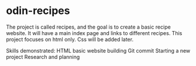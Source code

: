 # odin-recipes
<!--Set up your README.md file and write a brief introduction describing what the current project is and what skills you will have demonstrated once you have completed it. (You can also do this as a self-reflection at the end of the project, which is a good way to review what you have learned.)-->
The project is called recipes, and the goal is to create a basic recipe website. 
It will have a main index page and links to different recipes.
This project focuses on html only. Css will be added later. 

Skills demonstrated: 
HTML basic website building
Git commit
Starting a new project
Research and planning

